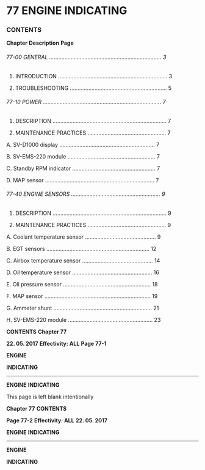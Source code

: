 # 77 ENGINE INDICATING

### CONTENTS

**Chapter** **Description** **Page**

###### 77-00 GENERAL ......................................................................... 3

1. INTRODUCTION ....................................................................... 3

2. TROUBLESHOOTING ............................................................... 5

###### 77-10 POWER ............................................................................. 7

1. DESCRIPTION .......................................................................... 7

2. MAINTENANCE PRACTICES ................................................... 7

A. SV-D1000 display .............................................................. 7

B. SV-EMS-220 module ......................................................... 7

C. Standby RPM indicator ...................................................... 7

D. MAP sensor ....................................................................... 7

###### 77-40 ENGINE SENSORS .......................................................... 9

1. DESCRIPTION .......................................................................... 9

2. MAINTENANCE PRACTICES ................................................... 9

A. Coolant temperature sensor .............................................. 9

B. EGT sensors ................................................................... 12

C. Airbox temperature sensor .............................................. 14

D. Oil temperature sensor .................................................... 16

E. Oil pressure sensor ......................................................... 18

F. MAP sensor ..................................................................... 19

G. Ammeter shunt ................................................................ 21

H. SV-EMS-220 module ....................................................... 23

**CONTENTS** **Chapter 77**

**22. 05. 2017** **Effectivity: ALL** **Page 77-1**


**ENGINE**

**INDICATING**


-----

**ENGINE**
**INDICATING**

This page is left blank intentionally

**Chapter 77** **CONTENTS**

**Page 77-2** **Effectivity: ALL** **22. 05. 2017**


**ENGINE**
**INDICATING**


-----

**ENGINE**

**INDICATING**

